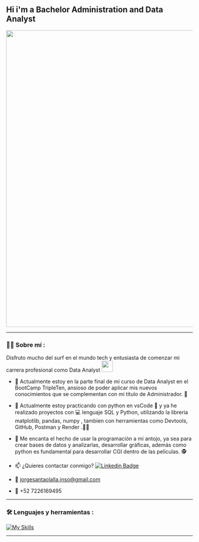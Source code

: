 ## Hi i'm a Bachelor Administration and Data Analyst 

<div id="header" align="center">
  <img decoding="async" src="https://github.com/Gornoleo369/Gornoleo369/blob/main/%20Orange%20Geometric%20Technology%20LinkedIn%20Banner.png" width="800"/>

  
</div>

---
 <div id="header" align="left">

### :man_technologist: Sobre mí :
Disfruto mucho del surf en el mundo tech y entusiasta de comenzar mi carrera profesional como Data Analyst <img decoding="async" src="https://media.giphy.com/media/WUlplcMpOCEmTGBtBW/giphy.gif" width="30">
* :telescope: Actualmente estoy en la parte final de mi curso de Data Analyst en el BootCamp TripleTen, ansioso de poder aplicar mis nuevos conocimientos que se complementan con mi titulo de Administrador. :muscle:

* :seedling: Actualmente estoy practicando con python en vsCode :orange_book: y ya he realizado proyectos con :computer: lenguaje SQL y Python, utilizando la libreria matplotlib, pandas, numpy , tambien con herramientas como Devtools, GitHub, Postman y Render .:technologist:

* :heartbeat: Me encanta el hecho de usar la programación a mi antojo, ya sea para crear bases de datos y analizarlas, desarrollar gráficas, además como python es fundamental para desarrollar CGI dentro de las peliculas. :detective:

* :mailbox: ¿Quieres contactar conmigo? [![Linkedin Badge](https://img.shields.io/badge/-JorgeNoé-Orange?style=flat&logo=Linkedin&logoColor=Orange)](https://www.linkedin.com/in/jorgenoesantaolalla/)

* :e-mail: jorgesantaolalla.jnso@gmail.com

* :iphone: +52 7226169495

---

### :hammer_and_wrench: Lenguajes y herramientas :
<div id="header" align="left">
  
   [![My Skills](https://skillicons.dev/icons?i=py,postman,java,vscode,github,nodejs,js,html,anaconda,linux,windows)](https://skillicons.dev)

</div>

---

<!--
**Gornoleo369/Gornoleo369** is a ✨ _special_ ✨ repository because its `README.md` (this file) appears on your GitHub profile.


